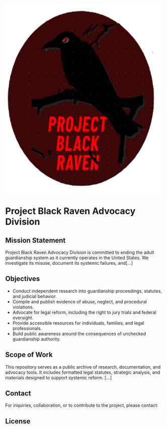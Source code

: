<img src="project black raven logo offical.png" alt="Girl in a jacket" width="500" height="600">

# Project Black Raven Advocacy Division

## Mission Statement

Project Black Raven Advocacy Division is committed to ending the adult guardianship system as it currently operates in the United States. We investigate its misuse, document its systemic failures, and[...]

## Objectives

- Conduct independent research into guardianship proceedings, statutes, and judicial behavior.
- Compile and publish evidence of abuse, neglect, and procedural violations.
- Advocate for legal reform, including the right to jury trials and federal oversight.
- Provide accessible resources for individuals, families, and legal professionals.
- Build public awareness around the consequences of unchecked guardianship authority.

## Scope of Work

This repository serves as a public archive of research, documentation, and advocacy tools. It includes formatted legal statutes, strategic analysis, and materials designed to support systemic reform. [...]

## Contact

For inquiries, collaboration, or to contribute to the project, please contact:  


## License
